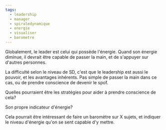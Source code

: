 ```yaml
---
tags:
  - leadership
  - manager
  - spiraledynamique
  - energie
  - visualiser
  - barometre
---
```


Globalement, le leader est celui qui possède l'énergie. Quand son énergie diminue, il devrait être capable de passer la main, et de s'appuyer sur d'autres personnes.

La difficulté selon le niveau de SD, c'est que le leadership est aussi le pouvoir, et les avantages inhérents. Pas simple de passer la main dans ce cas, ou de prendre conscience de devenir le spof.

Quelles pourraient être les stratégies pour aider à prendre conscience de cela?

Son propre indicateur d'énergie?

Cela pourrait être intéressant de faire un baromètre sur X sujets, et indiquer le niveau d'énergie qu'on se sent capable d'y mettre.
